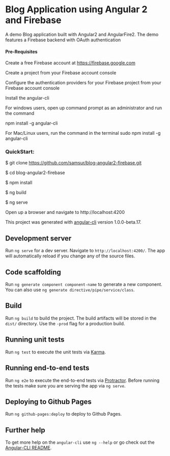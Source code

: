 # Blog Application using Angular 2 and Firebase

A demo Blog application  built with Angular2 and AngularFire2. The demo features a Firebase backend with OAuth authentication


#### Pre-Requisites

Create a free Firebase account at https://firebase.google.com

Create a project from your Firebase account console

Configure the authentication providers for your Firebase project from your Firebase account console 

Install the angular-cli 

For windows users, open up command prompt as an administrator and run the command

npm install -g angular-cli

For Mac/Linux users, run the command in the terminal
sudo npm install -g angular-cli


### QuickStart:
$ git clone https://github.com/samsur/blog-angular2-firebase.git

$ cd blog-angular2-firebase

$ npm install

$ ng build

$ ng serve

Open up a browser and navigate to http://localhost:4200


This project was generated with [angular-cli](https://github.com/angular/angular-cli) version 1.0.0-beta.17.

## Development server
Run `ng serve` for a dev server. Navigate to `http://localhost:4200/`. The app will automatically reload if you change any of the source files.

## Code scaffolding

Run `ng generate component component-name` to generate a new component. You can also use `ng generate directive/pipe/service/class`.

## Build

Run `ng build` to build the project. The build artifacts will be stored in the `dist/` directory. Use the `-prod` flag for a production build.

## Running unit tests

Run `ng test` to execute the unit tests via [Karma](https://karma-runner.github.io).

## Running end-to-end tests

Run `ng e2e` to execute the end-to-end tests via [Protractor](http://www.protractortest.org/). 
Before running the tests make sure you are serving the app via `ng serve`.

## Deploying to Github Pages

Run `ng github-pages:deploy` to deploy to Github Pages.

## Further help

To get more help on the `angular-cli` use `ng --help` or go check out the [Angular-CLI README](https://github.com/angular/angular-cli/blob/master/README.md).
